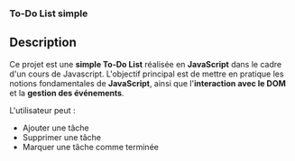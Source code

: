 ### To-Do List simple

## Description

Ce projet est une **simple To-Do List** réalisée en **JavaScript** dans le cadre d'un cours de Javascript.
L'objectif principal est de mettre en pratique les notions fondamentales de **JavaScript**, ainsi que l'**interaction avec le DOM** et la **gestion des événements**.

L'utilisateur peut :
- Ajouter une tâche
- Supprimer une tâche
- Marquer une tâche comme terminée
